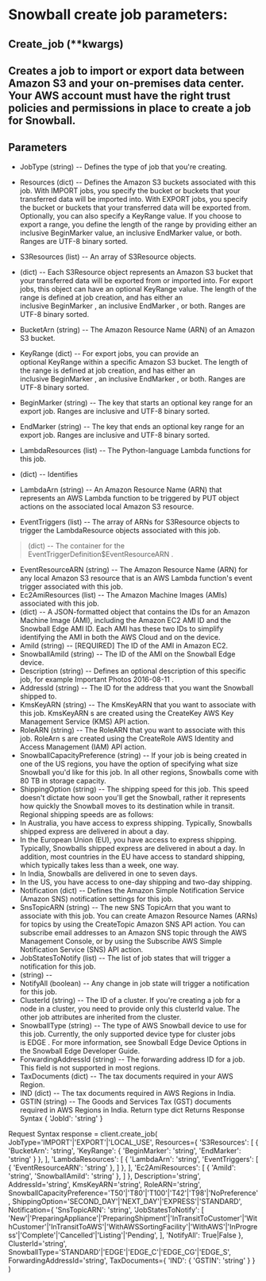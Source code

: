 # Snowball create job parameters:

## Create_job (**kwargs)

## Creates a job to import or export data between Amazon S3 and your on-premises data center. Your AWS account must have the right trust policies and permissions in place to create a job for Snowball.
 
Parameters
----------

* JobType (string) -- Defines the type of job that you're creating.

* Resources (dict) --
Defines the Amazon S3 buckets associated with this job.
With IMPORT jobs, you specify the bucket or buckets that your transferred data will be imported into.
With EXPORT jobs, you specify the bucket or buckets that your transferred data will be exported from. Optionally, you can also specify a KeyRange value. If you choose to export a range, you define the length of the range by providing either an inclusive BeginMarker value, an inclusive EndMarker value, or both. Ranges are UTF-8 binary sorted.

* S3Resources (list) --
   An array of S3Resource objects.

* (dict) --
Each S3Resource object represents an Amazon S3 bucket that your transferred data will be exported from or imported into. For export jobs, this object can have an optional KeyRange value. The length of the range is defined at job creation, and has either an inclusive BeginMarker , an inclusive EndMarker , or both. Ranges are UTF-8 binary sorted.

* BucketArn (string) --
      The Amazon Resource Name (ARN) of an Amazon S3 bucket.
* KeyRange (dict) --
For export jobs, you can provide an optional KeyRange within a specific Amazon S3 bucket. The length of the range is defined at job creation, and has either an inclusive BeginMarker , an inclusive EndMarker , or both. Ranges are UTF-8 binary sorted.
* BeginMarker (string) --
The key that starts an optional key range for an export job. Ranges are inclusive and UTF-8 binary sorted.
* EndMarker (string) --
The key that ends an optional key range for an export job. Ranges are inclusive and UTF-8 binary sorted.
* LambdaResources (list) --
   The Python-language Lambda functions for this job.
* (dict) --
      Identifies
* LambdaArn (string) --
An Amazon Resource Name (ARN) that represents an AWS Lambda function to be triggered by PUT object actions on the associated local Amazon S3 resource.
* EventTriggers (list) --
The array of ARNs for S3Resource objects to trigger the LambdaResource objects associated with this job.
> (dict) --
      The container for the EventTriggerDefinition$EventResourceARN .
* EventResourceARN (string) --
The Amazon Resource Name (ARN) for any local Amazon S3 resource that is an AWS Lambda function's event trigger associated with this job.
* Ec2AmiResources (list) --
   The Amazon Machine Images (AMIs) associated with this job.
* (dict) --
A JSON-formatted object that contains the IDs for an Amazon Machine Image (AMI), including the Amazon EC2 AMI ID and the Snowball Edge AMI ID. Each AMI has these two IDs to simplify identifying the AMI in both the AWS Cloud and on the device.
* AmiId (string) -- [REQUIRED]
      The ID of the AMI in Amazon EC2.
* SnowballAmiId (string) --
      The ID of the AMI on the Snowball Edge device.
* Description (string) -- Defines an optional description of this specific job, for example Important Photos 2016-08-11 .
* AddressId (string) -- The ID for the address that you want the Snowball shipped to.
* KmsKeyARN (string) -- The KmsKeyARN that you want to associate with this job. KmsKeyARN s are created using the CreateKey AWS Key Management Service (KMS) API action.
* RoleARN (string) -- The RoleARN that you want to associate with this job. RoleArn s are created using the CreateRole AWS Identity and Access Management (IAM) API action.
* SnowballCapacityPreference (string) -- If your job is being created in one of the US regions, you have the option of specifying what size Snowball you'd like for this job. In all other regions, Snowballs come with 80 TB in storage capacity.
* ShippingOption (string) --
The shipping speed for this job. This speed doesn't dictate how soon you'll get the Snowball, rather it represents how quickly the Snowball moves to its destination while in transit. Regional shipping speeds are as follows:
* In Australia, you have access to express shipping. Typically, Snowballs shipped express are delivered in about a day.
* In the European Union (EU), you have access to express shipping. Typically, Snowballs shipped express are delivered in about a day. In addition, most countries in the EU have access to standard shipping, which typically takes less than a week, one way.
* In India, Snowballs are delivered in one to seven days.
* In the US, you have access to one-day shipping and two-day shipping.
* Notification (dict) --
Defines the Amazon Simple Notification Service (Amazon SNS) notification settings for this job.
* SnsTopicARN (string) --
The new SNS TopicArn that you want to associate with this job. You can create Amazon Resource Names (ARNs) for topics by using the CreateTopic Amazon SNS API action.
You can subscribe email addresses to an Amazon SNS topic through the AWS Management Console, or by using the Subscribe AWS Simple Notification Service (SNS) API action.
* JobStatesToNotify (list) --
The list of job states that will trigger a notification for this job.
* (string) --
* NotifyAll (boolean) --
Any change in job state will trigger a notification for this job.
* ClusterId (string) -- The ID of a cluster. If you're creating a job for a node in a cluster, you need to provide only this clusterId value. The other job attributes are inherited from the cluster.
* SnowballType (string) --
The type of AWS Snowball device to use for this job. Currently, the only supported device type for cluster jobs is EDGE .
For more information, see Snowball Edge Device Options in the Snowball Edge Developer Guide.
* ForwardingAddressId (string) -- The forwarding address ID for a job. This field is not supported in most regions.
* TaxDocuments (dict) --
The tax documents required in your AWS Region.
* IND (dict) --
The tax documents required in AWS Regions in India.
* GSTIN (string) --
The Goods and Services Tax (GST) documents required in AWS Regions in India.
Return type
dict
Returns
Response Syntax
{
    'JobId': 'string'
}

Request Syntax
response = client.create_job(
    JobType='IMPORT'|'EXPORT'|'LOCAL_USE',
    Resources={
        'S3Resources': [
            {
                'BucketArn': 'string',
                'KeyRange': {
                    'BeginMarker': 'string',
                    'EndMarker': 'string'
                }
            },
        ],
        'LambdaResources': [
            {
                'LambdaArn': 'string',
                'EventTriggers': [
                    {
                        'EventResourceARN': 'string'
                    },
                ]
            },
        ],
        'Ec2AmiResources': [
            {
                'AmiId': 'string',
                'SnowballAmiId': 'string'
            },
        ]
    },
    Description='string',
    AddressId='string',
    KmsKeyARN='string',
    RoleARN='string',
    SnowballCapacityPreference='T50'|'T80'|'T100'|'T42'|'T98'|'NoPreference',
    ShippingOption='SECOND_DAY'|'NEXT_DAY'|'EXPRESS'|'STANDARD',
    Notification={
        'SnsTopicARN': 'string',
        'JobStatesToNotify': [
            'New'|'PreparingAppliance'|'PreparingShipment'|'InTransitToCustomer'|'WithCustomer'|'InTransitToAWS'|'WithAWSSortingFacility'|'WithAWS'|'InProgress'|'Complete'|'Cancelled'|'Listing'|'Pending',
        ],
        'NotifyAll': True|False
    },
    ClusterId='string',
    SnowballType='STANDARD'|'EDGE'|'EDGE_C'|'EDGE_CG'|'EDGE_S',
    ForwardingAddressId='string',
    TaxDocuments={
        'IND': {
            'GSTIN': 'string'
        }
    }
)

